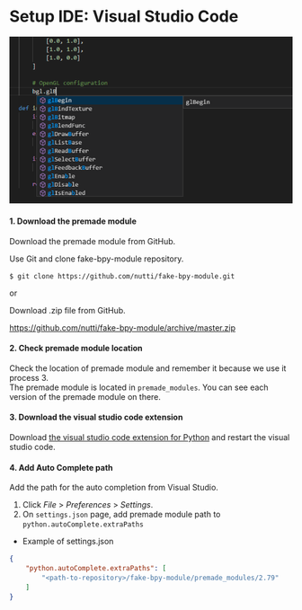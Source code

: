 # Setup IDE: Visual Studio Code

![Code Completion (Visual Studio Code)](images/code_completion_visual_studio_code.png)


#### 1. Download the premade module

Download the premade module from GitHub.

Use Git and clone fake-bpy-module repository.

```
$ git clone https://github.com/nutti/fake-bpy-module.git
```

or

Download .zip file from GitHub.

https://github.com/nutti/fake-bpy-module/archive/master.zip


#### 2. Check premade module location

Check the location of premade module and remember it because we use it process 3.  
The premade module is located in `premade_modules`.
You can see each version of the premade module on there.


#### 3. Download the visual studio code extension

Download [the visual studio code extension for Python](https://marketplace.visualstudio.com/items?itemName=ms-python.python) and restart the visual studio code.


#### 4. Add Auto Complete path

Add the path for the auto completion from Visual Studio.

1. Click *File* > *Preferences* > *Settings*.
2. On `settings.json` page, add premade module path to `python.autoComplete.extraPaths`

* Example of settings.json

```json
{
    "python.autoComplete.extraPaths": [
        "<path-to-repository>/fake-bpy-module/premade_modules/2.79"
    ]
}
```

